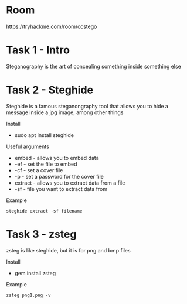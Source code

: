 # Room
https://tryhackme.com/room/ccstego

# Task 1 - Intro
Steganography is the art of concealing something inside something else

# Task 2 - Steghide
Steghide is a famous steganongraphy tool that allows you to hide a message inside a jpg image, among other things

Install
* sudo apt install steghide

Useful arguments
* embed - allows you to embed data
* -ef - set the file to embed 
* -cf - set a cover file
* -p - set a password for the cover file
* extract - allows you to extract data from a file
* -sf - file you want to extract data from

Example
```
steghide extract -sf filename
```

# Task 3 - zsteg
zsteg is like steghide, but it is for png and bmp files

Install
* gem install zsteg

Example
```
zsteg png1.png -v
```